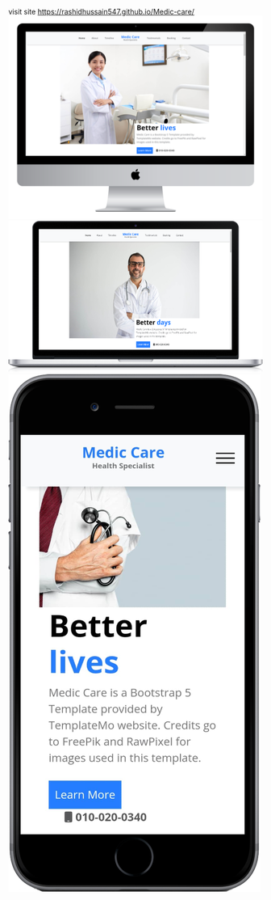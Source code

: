 visit site 
https://rashidhussain547.github.io/Medic-care/
![plot](images/desktop.png)
![plot](images/laptop.png)
![plot](images/mobile-black.png)
